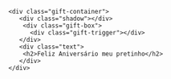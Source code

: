 <!DOCTYPE html>
<html lang="en">
<head>
    <meta charset="UTF-8">
    <meta name="viewport" content="width=device-width, initial-scale=1.0">
    <title></title>
    <link rel="stylesheet" href="style.css">
</head>
<body>
    
    <div class="gift-container">
       <div class="shadow"></div>
        <div class="gift-box">
          <div class="gift-trigger"></div>
       </div>
       <div class="text">
        <h2>Feliz Aniversário meu pretinho</h2>
       </div>
    </div>
<script src="index.js"></script>


</body>
</html>
